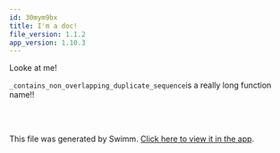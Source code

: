 ```yaml
---
id: 30mym9bx
title: I'm a doc!
file_version: 1.1.2
app_version: 1.10.3
---
```


Looke at me!

`_contains_non_overlapping_duplicate_sequence`<swm-token data-swm-token=":events/advent_of_code/2015/05/python/script_2015_05.py:29:2:2:`def _contains_non_overlapping_duplicate_sequence(text: str, length: int = 2) -&gt; bool:`"/>is a really long function name!!

<br/>

<br/>

This file was generated by Swimm. [Click here to view it in the app](https://app.swimm.io/repos/Z2l0aHViJTNBJTNBc2NyYXRjaHBhZCUzQSUzQXNoZW5hbmlnYW5zZA==/docs/30mym9bx).
